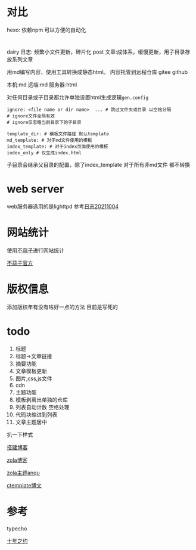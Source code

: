 # 对比
hexo: 依赖npm 可以方便的自动化

# 
dairy 日志: 频繁小文件更新，碎片化
post 文章:成体系，缓慢更新，用子目录存放系列文章


用md编写内容，使用工具转换成静态html。
内容托管到远程仓库 gitee github

本机:md
远端:md
服务器:html

对任何目录或子目录都允许单独设置html生成逻辑`gen.config`
```
ignore: <file name or dir name>  ... # 跳过文件夹或目录 以空格分隔
# ignore文件全局有效
# ignore仅忽略当前目录下的子目录

template_dir: # 模板文件路径 默认template
md_template: # 对于md文件使用的模板
index_template: # 对于index页面使用的模板
index_only # 仅生成index.html
```
子目录会继承父目录的配置，除了index_template
对于所有非md文件 都不转换

# web server
web服务器选用的是lighttpd
参考[日志20211004](/dairy/20211004.md)

# 网站统计
使用[不蒜子](http://busuanzi.ibruce.info/)进行网站统计

[不蒜子官方](http://ibruce.info/)

# 版权信息
添加版权年有没有啥好一点的方法
目前是写死的



# todo
1. 标题
2. 标题->文章链接
3. 摘要功能
4. 文章模板更新
5. 图片,css,js文件
6. cdn
7. 主题功能
8. 模板剥离出单独的仓库
9. 列表自动计数 空格处理
10. 代码块缩进到列表
11. 文章主题居中

扒一下样式

[搭建博客](https://www.cnblogs.com/jie-fang/p/13445913.html)

[zola博客](https://caiye.one/zola-quick-start/)

[zola主题anqu](https://github.com/zbrox/anpu-zola-theme)

[ctemplate博文](https://www.cnblogs.com/qinwanlin/p/5113228.html)

# 参考
typecho

[十年之约](https://www.foreverblog.cn/about.html)

